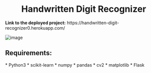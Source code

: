 <h1 align="center">Handwritten Digit Recognizer</h1>
<strong>Link to the deployed project:</strong>
https://handwritten-digit-recognizer0.herokuapp.com/

![image](https://user-images.githubusercontent.com/43450375/148152402-59aeb861-ddc9-4228-96f5-8ef9a0607455.png)

<h2>Requirements: </h2>
* Python3
* scikit-learn
* numpy
* pandas
* cv2
* matplotlib
* Flask


